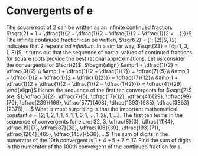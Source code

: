 # Convergents of e

The square root of 2 can be written as an infinite continued fraction.
$\sqrt{2} = 1 + \dfrac{1}{2 + \dfrac{1}{2 + \dfrac{1}{2 + \dfrac{1}{2 + ...}}}}$
The infinite continued fraction can be written, $\sqrt{2} = [1; (2)]$, $(2)$ indicates that 2 repeats _ad infinitum_. In a similar way, $\sqrt{23} = [4; (1, 3, 1, 8)]$.
It turns out that the sequence of partial values of continued fractions for square roots provide the best rational approximations. Let us consider the convergents for $\sqrt{2}$.
$\begin{align}
&amp;1 + \dfrac{1}{2} = \dfrac{3}{2} \\
&amp;1 + \dfrac{1}{2 + \dfrac{1}{2}} = \dfrac{7}{5}\\
&amp;1 + \dfrac{1}{2 + \dfrac{1}{2 + \dfrac{1}{2}}} = \dfrac{17}{12}\\
&amp;1 + \dfrac{1}{2 + \dfrac{1}{2 + \dfrac{1}{2 + \dfrac{1}{2}}}} = \dfrac{41}{29}
\end{align}$
Hence the sequence of the first ten convergents for $\sqrt{2}$ are:
$1, \dfrac{3}{2}, \dfrac{7}{5}, \dfrac{17}{12}, \dfrac{41}{29}, \dfrac{99}{70}, \dfrac{239}{169}, \dfrac{577}{408}, \dfrac{1393}{985}, \dfrac{3363}{2378}, ...$
What is most surprising is that the important mathematical constant,$e = [2; 1, 2, 1, 1, 4, 1, 1, 6, 1, ... , 1, 2k, 1, ...]$.
The first ten terms in the sequence of convergents for _e_ are:
$2, 3, \dfrac{8}{3}, \dfrac{11}{4}, \dfrac{19}{7}, \dfrac{87}{32}, \dfrac{106}{39}, \dfrac{193}{71}, \dfrac{1264}{465}, \dfrac{1457}{536}, ...$
The sum of digits in the numerator of the 10th convergent is $1 + 4 + 5 + 7 = 17$.
Find the sum of digits in the numerator of the 100th convergent of the continued fraction for $e$.